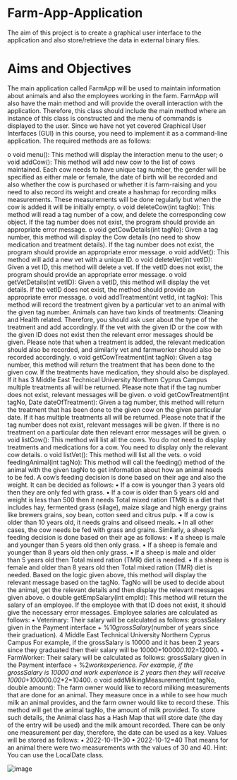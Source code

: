 # Farm-App-Application
The aim of this project is to create a graphical user interface to the application and also store/retrieve the data in external binary files.
# Aims and Objectives
The main application called FarmApp will be used to maintain information 
about animals and also the employees working in the farm. FarmApp will also 
have the main method and will provide the overall interaction with the 
application. Therefore, this class should include the main method where an 
instance of this class is constructed and the menu of commands is displayed to 
the user. Since we have not yet covered Graphical User Interfaces (GUI) in this 
course, you need to implement it as a command-line application. The required 
methods are as follows:

o void menu(): This method will display the interaction menu to the user;
o void addCow(): This method will add new cow to the list of cows
maintained. Each cow needs to have unique tag number, the gender will 
be specified as either male or female, the date of birth will be recorded 
and also whether the cow is purchased or whether it is farm-raising
and you need to also record its weight and create a hashmap for 
recording milks measurements. These measurements will be done 
regularly but when the cow is added it will be initially empty.
o void deleteCow(int tagNo): This method will read a tag number of a 
cow, and delete the corresponding cow object. If the tag number does 
not exist, the program should provide an appropriate error message.
o void getCowDetails(int tagNo): Given a tag number, this method will 
display the Cow details (no need to show medication and treatment 
details). If the tag number does not exist, the program should provide 
an appropriate error message.
o void addVet(): This method will add a new vet with a unique ID.
o void deleteVet(int vetID): Given a vet ID, this method will delete a vet. 
If the vetID does not exist, the program should provide an appropriate 
error message.
o void getVetDetails(int vetID): Given a vetID, this method will display 
the vet details. If the vetID does not exist, the method should provide an 
appropriate error message.
o void addTreatment(int vetId, int tagNo): This method will record the 
treatment given by a particular vet to an animal with the given tag 
number. Animals can have two kinds of treatments: Cleaning and 
Health related. Therefore, you should ask user about the type of the 
treatment and add accordingly. If the vet with the given ID or the cow 
with the given ID does not exist then the relevant error messages should 
be given. Please note that when a treatment is added, the relevant 
medication should also be recorded, and similarly vet and 
farmworker should also be recorded accordingly.
o void getCowTreatment(int tagNo): Given a tag number, this method 
will return the treatment that has been done to the given cow. If the 
treatments have medication, they should also be displayed. If it has 
3
Middle East Technical University 
Northern Cyprus Campus
multiple treatments all will be returned. Please note that if the tag 
number does not exist, relevant messages will be given. 
o void getCowTreatment(int tagNo, Date dateOfTreatment): Given a tag 
number, this method will return the treatment that has been done to the 
given cow on the given particular date. If it has multiple treatments all 
will be returned. Please note that if the tag number does not exist, 
relevant messages will be given. If there is no treatment on a particular 
date then relevant error messages will be given. 
o void listCow(): This method will list all the cows. You do not need to 
display treatments and medications for a cow. You need to display only 
the relevant cow details.
o void listVet(): This method will list all the vets.
o void feedingAnimal(int tagNo): This method will call the feeding() 
method of the animal with the given tagNo to get information about 
how an animal needs to be fed. A cow’s feeding decision is done 
based on their age and also the weight. It can be decided as follows:
▪ If a cow is younger than 3 years old then they are only fed
with grass. 
▪ If a cow is older than 5 years old and weight is less than 500 
then it needs Total mixed ration (TMR) is a diet that 
includes hay, fermented grass (silage), maize silage and 
high energy grains like brewers grains, soy bean, cotton 
seed and citrus pulp.
▪ If a cow is older than 10 years old, it needs grains and oilseed 
meals.
▪ In all other cases, the cow needs be fed with grass and grains.
Similarly, a sheep’s feeding decision is done based on their age as 
follows:
▪ If a sheep is male and younger than 5 years old then only 
grass.
▪ If a sheep is female and younger than 8 years old then only 
grass.
▪ If a sheep is male and older than 5 years old then Total mixed 
ration (TMR) diet is needed. 
▪ If a sheep is female and older than 8 years old then Total 
mixed ration (TMR) diet is needed.
Based on the logic given above, this method will display the relevant 
message based on the tagNo. TagNo will be used to decide about the 
animal, get the relevant details and then display the relevant 
messages given above.
o double getEmpSalary(int empId): This method will return the salary 
of an employee. If the employee with that ID does not exist, it should 
give the necessary error messages. Employee salaries are calculated 
as follows:
▪ Veterinary: Their salary will be calculated as follows: 
grossSalary given in the Payment interface + 
%10*grossSalary*(number of years since their graduation). 
4
Middle East Technical University 
Northern Cyprus Campus
For example, if the grossSalary is 10000 and it has been 2 
years since they graduated then their salary will be 
10000+10000*0.10*2=12000.
▪ FarmWorker: Their salary will be calculated as follows: 
grossSalary given in the Payment interface + 
%2*workexperience. For example, if the grossSalary is 
10000 and work experience is 2 years then they will receive 
10000+10000*0.02*2=10400.
o void addMilkingMeasurement(int tagNo, double amount): The farm 
owner would like to record milking measurements that are done for 
an animal. They measure once in a while to see how much milk an 
animal provides, and the farm owner would like to record these. 
This method will get the animal tagNo, the amount of milk provided. 
To store such details, the Animal class has a Hash Map that will 
store date (the day of the entry will be used) and the milk amount 
recorded. There can be only one measurement per day, therefore, 
the date can be used as a key. Values will be stored as follows:
▪ 2022-10-11=30
▪ 2022-10-12=40
That means for an animal there were two measurements with the 
values of 30 and 40. Hint: You can use the LocalDate class.

![image](https://user-images.githubusercontent.com/110033343/230739596-2f0896fa-b9f2-49e4-8ff7-6976100ccc0d.png)

